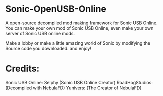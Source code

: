 # Sonic-OpenUSB-Online
A open-source decompiled mod making framework for Sonic USB Online.
You can make your own mod of Sonic USB Online, even make your own server of Sonic USB online mods.

Make a lobby or make a little amazing world of Sonic by modifying the Source code you downloaded.
and enjoy!

# Credits:
Sonic USB Online: Selphy (Sonic USB Online Creator)
RoadHogStudios: (Decompiled with NebulaFD)
Yunivers: (The Creator of NebulaFD)
